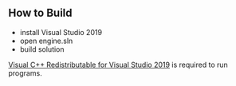 How to Build
------------

- install Visual Studio 2019
- open engine.sln
- build solution

[Visual C++ Redistributable for Visual Studio 2019](https://support.microsoft.com/ru-ru/help/2977003/the-latest-supported-visual-c-downloads) is required to run programs.
